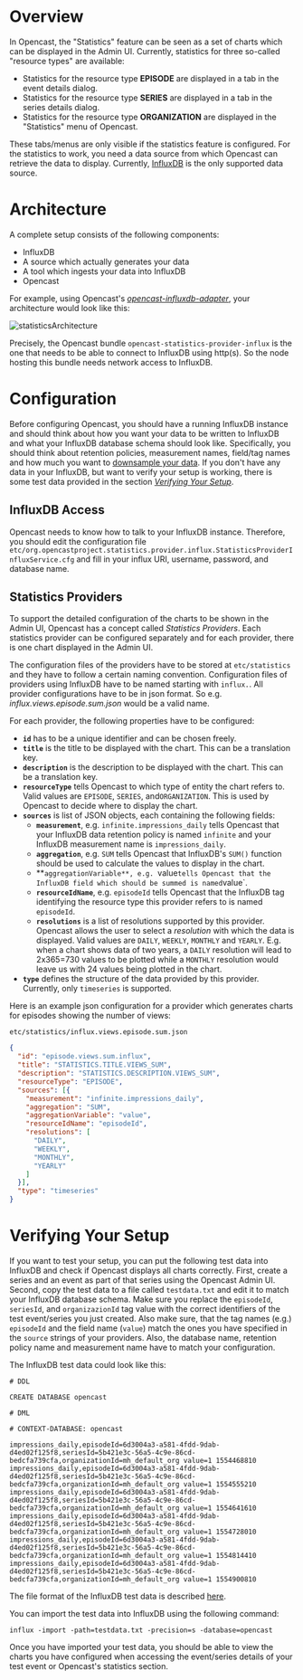 Overview
========

In Opencast, the "Statistics" feature can be seen as a set of charts which can be displayed in the Admin UI. Currently,
statistics for three so-called "resource types" are available:

- Statistics for the resource type **EPISODE** are displayed in a tab in the event details dialog.
- Statistics for the resource type **SERIES** are displayed in a tab in the series details dialog.
- Statistics for the resource type **ORGANIZATION** are displayed in the "Statistics" menu of Opencast.

These tabs/menus are only visible if the statistics feature is configured. For the statistics to work, you need a data
source from which Opencast can retrieve the data to display. Currently, [InfluxDB](https://docs.influxdata.com/influxdb)
is the only supported data source.

Architecture
============

A complete setup consists of the following components:

- InfluxDB
- A source which actually generates your data
- A tool which ingests your data into InfluxDB
- Opencast

For example, using Opencast's [_opencast-influxdb-adapter_](https://github.com/opencast/opencast-influxdb-adapter), your
architecture would look like this:

   ![statisticsArchitecture](images/statisticsArchitecture.png)

Precisely, the Opencast bundle `opencast-statistics-provider-influx` is the one that needs to be able to connect to
InfluxDB using http(s). So the node hosting this bundle needs network access to InfluxDB.

Configuration
=============

Before configuring Opencast, you should have a running InfluxDB instance and should think about how you want your data
to be written to InfluxDB and what your InfluxDB database schema should look like. Specifically, you should think about
retention policies, measurement names, field/tag names and how much you want to
[downsample your data](https://docs.influxdata.com/influxdb/latest/guides/downsampling_and_retention/). If you don't
have any data in your InfluxDB, but want to verify your setup is working, there is some test data provided in the
section [_Verifying Your Setup_](#verify).

InfluxDB Access
---------------

Opencast needs to know how to talk to your InfluxDB instance. Therefore, you should edit the configuration file
`etc/org.opencastproject.statistics.provider.influx.StatisticsProviderInfluxService.cfg` and fill in your influx URI,
username, password, and database name.

Statistics Providers
--------------------

To support the detailed configuration of the charts to be shown in the Admin UI, Opencast has a concept called
_Statistics Providers_. Each statistics provider can be configured separately and for each provider, there is one chart
displayed in the Admin UI.

The configuration files of the providers have to be stored at `etc/statistics` and they have to follow a certain naming
convention. Configuration files of providers using InfluxDB have to be named starting with `influx.`. All provider
configurations have to be in json format. So e.g. _influx.views.episode.sum.json_ would be a valid name.

For each provider, the following properties have to be configured:

- **`id`** has to be a unique identifier and can be chosen freely.
- **`title`** is the title to be displayed with the chart. This can be a translation key.
- **`description`** is the description to be displayed with the chart. This can be a translation key.
- **`resourceType`** tells Opencast to which type of entity the chart refers to. Valid values are `EPISODE`, `SERIES`,
  and`ORGANIZATION`. This is used by Opencast to decide where to display the chart.
- **`sources`** is list of JSON objects, each containing the following fields:
    - **`measurement`**, e.g. `infinite.impressions_daily` tells Opencast that your InfluxDB data retention policy is
      named `infinite` and your InfluxDB measurement name is `impressions_daily`.
    - **`aggregation`**, e.g. `SUM` tells Opencast that InfluxDB's `SUM()` function should be used to calculate the
      values to display in the chart.
    - **`aggregationVariable**, e.g. `value` tells Opencast that the InfluxDB field which should be summed is named
      `value`.
    - **`resourceIdName`**, e.g. `episodeId` tells Opencast that the InfluxDB tag identifying the resource type this
       provider refers to is named `episodeId`.
    - **`resolutions`** is a list of resolutions supported by this provider. Opencast allows the user to select a
      _resolution_ with which the data is displayed. Valid values are `DAILY`, `WEEKLY`, `MONTHLY` and `YEARLY`. E.g.
      when a chart shows data of two years, a `DAILY` resolution will lead to 2x365=730 values to be plotted while a
      `MONTHLY` resolution would leave us with 24 values being plotted in the chart.
- **`type`** defines the structure of the data provided by this provider. Currently, only `timeseries` is supported.

Here is an example json configuration for a provider which generates charts for episodes showing the number of views:

`etc/statistics/influx.views.episode.sum.json`

```json
{
  "id": "episode.views.sum.influx",
  "title": "STATISTICS.TITLE.VIEWS_SUM",
  "description": "STATISTICS.DESCRIPTION.VIEWS_SUM",
  "resourceType": "EPISODE",
  "sources": [{
    "measurement": "infinite.impressions_daily",
    "aggregation": "SUM",
    "aggregationVariable": "value",
    "resourceIdName": "episodeId",
    "resolutions": [
      "DAILY",
      "WEEKLY",
      "MONTHLY",
      "YEARLY"
    ]
  }],
  "type": "timeseries"
}
```

Verifying Your Setup<a name="verify"></a>
====================

If you want to test your setup, you can put the following test data into InfluxDB and check if Opencast displays all
charts correctly. First, create a series and an event as part of that series using the Opencast Admin UI. Second, copy
the test data to a file called `testdata.txt` and edit it to match your InfluxDB database schema. Make sure you replace
the `episodeId`, `seriesId`, and `organizazionId` tag value with the correct identifiers of the test event/series you
just created. Also make sure, that the tag names (e.g.) `episodeId` and the field name (`value`) match the ones you have
specified in the `source` strings of your providers. Also, the database name, retention policy name and measurement name
have to match your configuration.

The InfluxDB test data could look like this:

```text
# DDL

CREATE DATABASE opencast

# DML

# CONTEXT-DATABASE: opencast

impressions_daily,episodeId=6d3004a3-a581-4fdd-9dab-d4ed02f125f8,seriesId=5b421e3c-56a5-4c9e-86cd-bedcfa739cfa,organizationId=mh_default_org value=1 1554468810
impressions_daily,episodeId=6d3004a3-a581-4fdd-9dab-d4ed02f125f8,seriesId=5b421e3c-56a5-4c9e-86cd-bedcfa739cfa,organizationId=mh_default_org value=1 1554555210
impressions_daily,episodeId=6d3004a3-a581-4fdd-9dab-d4ed02f125f8,seriesId=5b421e3c-56a5-4c9e-86cd-bedcfa739cfa,organizationId=mh_default_org value=1 1554641610
impressions_daily,episodeId=6d3004a3-a581-4fdd-9dab-d4ed02f125f8,seriesId=5b421e3c-56a5-4c9e-86cd-bedcfa739cfa,organizationId=mh_default_org value=1 1554728010
impressions_daily,episodeId=6d3004a3-a581-4fdd-9dab-d4ed02f125f8,seriesId=5b421e3c-56a5-4c9e-86cd-bedcfa739cfa,organizationId=mh_default_org value=1 1554814410
impressions_daily,episodeId=6d3004a3-a581-4fdd-9dab-d4ed02f125f8,seriesId=5b421e3c-56a5-4c9e-86cd-bedcfa739cfa,organizationId=mh_default_org value=1 1554900810
```
The file format of the InfluxDB test data is described
[here](https://docs.influxdata.com/influxdb/latest/write_protocols/line_protocol_reference/).


You can import the test data into InfluxDB using the following command:

`influx -import -path=testdata.txt -precision=s -database=opencast`

Once you have imported your test data, you should be able to view the charts you have configured when accessing the
event/series details of your test event or Opencast's statistics section.
